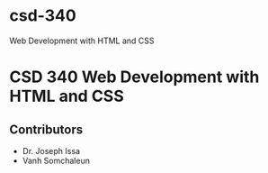 # csd-340
Web Development with HTML and CSS
# CSD 340 Web Development with HTML and CSS
## Contributors 
- Dr. Joseph Issa
- Vanh Somchaleun

